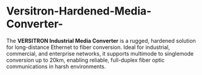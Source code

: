 # Versitron-Hardened-Media-Converter-
The **VERSITRON Industrial Media Converter** is a rugged, hardened solution for long-distance Ethernet to fiber conversion. Ideal for industrial, commercial, and enterprise networks, it supports multimode to singlemode conversion up to 20km, enabling reliable, full-duplex fiber optic communications in harsh environments.
